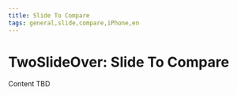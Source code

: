 ```yaml
---
title: Slide To Compare
tags: general,slide,compare,iPhone,en
---
```


# TwoSlideOver: Slide To Compare

Content TBD
